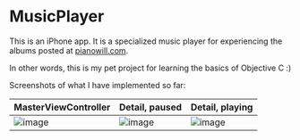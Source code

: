 # MusicPlayer

This is an iPhone app.  It is a specialized music player for experiencing the albums posted at [pianowill.com](pianowill.com).

In other words, this is my pet project for learning the basics of Objective C :)

Screenshots of what I have implemented so far:

|MasterViewController|Detail, paused|Detail, playing|
|---|---|---|
|![image](http://104.236.148.49/images/musicplayer/screenshot4.png)|![image](http://104.236.148.49/images/musicplayer/screenshot2.png)|![image](http://104.236.148.49/images/musicplayer/screenshot3.png)|
